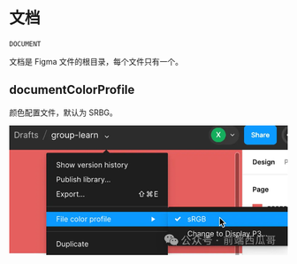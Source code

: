 
# 文档

`DOCUMENT`

文档是 Figma 文件的根目录，每个文件只有一个。

## documentColorProfile

颜色配置文件，默认为 SRBG。

![](../static/fig-doc-color-profile.jpg)

